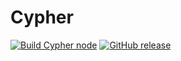 # Cypher

[![Build Cypher node](https://github.com/cypher-network/cypher/workflows/build%20cypher%20node/badge.svg)](https://github.com/cypher-network/cypher/commits/master/)
[![GitHub release](https://img.shields.io/github/release/cypher-network/cypher.svg)](https://GitHub.com/cypher-network/cypher/releases/)
